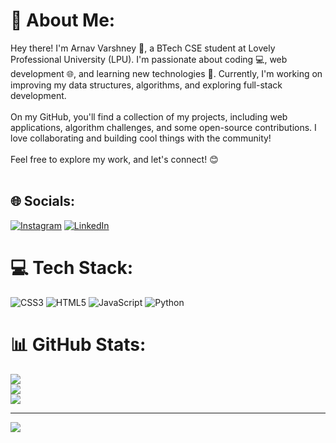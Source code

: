 # 💫 About Me:
Hey there! I'm Arnav Varshney 👋, a BTech CSE student at Lovely Professional University (LPU). I'm passionate about coding 💻, web development 🌐, and learning new technologies 🚀. Currently, I'm working on improving my data structures, algorithms, and exploring full-stack development.<br><br>On my GitHub, you'll find a collection of my projects, including web applications, algorithm challenges, and some open-source contributions. I love collaborating and building cool things with the community!<br><br>Feel free to explore my work, and let's connect! 😊<br><br>


## 🌐 Socials:
[![Instagram](https://img.shields.io/badge/Instagram-%23E4405F.svg?logo=Instagram&logoColor=white)](https://instagram.com/https://www.instagram.com/arnav_varshney263/profilecard/?igsh=aXUxbDN5d3FzZmVq) [![LinkedIn](https://img.shields.io/badge/LinkedIn-%230077B5.svg?logo=linkedin&logoColor=white)](https://linkedin.com/in/https://www.linkedin.com/in/arnav-varshney-84557b332) 

# 💻 Tech Stack:
![CSS3](https://img.shields.io/badge/css3-%231572B6.svg?style=for-the-badge&logo=css3&logoColor=white) ![HTML5](https://img.shields.io/badge/html5-%23E34F26.svg?style=for-the-badge&logo=html5&logoColor=white) ![JavaScript](https://img.shields.io/badge/javascript-%23323330.svg?style=for-the-badge&logo=javascript&logoColor=%23F7DF1E) ![Python](https://img.shields.io/badge/python-3670A0?style=for-the-badge&logo=python&logoColor=ffdd54)
# 📊 GitHub Stats:
![](https://github-readme-stats.vercel.app/api?username=Avarsh263&theme=dark&hide_border=false&include_all_commits=false&count_private=false)<br/>
![](https://github-readme-streak-stats.herokuapp.com/?user=Avarsh263&theme=dark&hide_border=false)<br/>
![](https://github-readme-stats.vercel.app/api/top-langs/?username=Avarsh263&theme=dark&hide_border=false&include_all_commits=false&count_private=false&layout=compact)

---
[![](https://visitcount.itsvg.in/api?id=Avarsh263&icon=0&color=0)](https://visitcount.itsvg.in)

<!-- Proudly created with GPRM ( https://gprm.itsvg.in ) -->
<!---
Avarsh263/Avarsh263 is a ✨ special ✨ repository because its `README.md` (this file) appears on your GitHub profile.
You can click the Preview link to take a look at your changes.
--->
